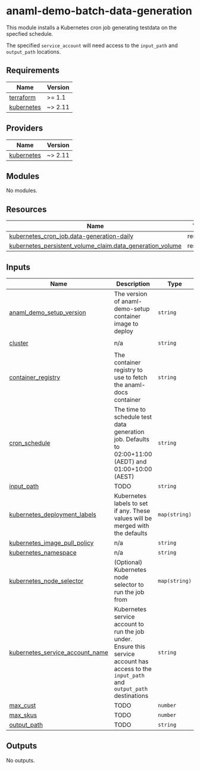 # anaml-demo-batch-data-generation

This module installs a Kubernetes cron job generating testdata on the specfied schedule.

The specified `service_account` will need access to the `input_path` and `output_path` locations.

## Requirements

| Name | Version |
|------|---------|
| <a name="requirement_terraform"></a> [terraform](#requirement\_terraform) | >= 1.1 |
| <a name="requirement_kubernetes"></a> [kubernetes](#requirement\_kubernetes) | ~> 2.11 |

## Providers

| Name | Version |
|------|---------|
| <a name="provider_kubernetes"></a> [kubernetes](#provider\_kubernetes) | ~> 2.11 |

## Modules

No modules.

## Resources

| Name | Type |
|------|------|
| [kubernetes_cron_job.data-generation-daily](https://registry.terraform.io/providers/hashicorp/kubernetes/latest/docs/resources/cron_job) | resource |
| [kubernetes_persistent_volume_claim.data_generation_volume](https://registry.terraform.io/providers/hashicorp/kubernetes/latest/docs/resources/persistent_volume_claim) | resource |

## Inputs

| Name | Description | Type | Default | Required |
|------|-------------|------|---------|:--------:|
| <a name="input_anaml_demo_setup_version"></a> [anaml\_demo\_setup\_version](#input\_anaml\_demo\_setup\_version) | The version of anaml-demo-setup container image to deploy | `string` | n/a | yes |
| <a name="input_cluster"></a> [cluster](#input\_cluster) | n/a | `string` | `"anaml-dataproc-cluster-small"` | no |
| <a name="input_container_registry"></a> [container\_registry](#input\_container\_registry) | The container registry to use to fetch the anaml-docs container | `string` | `"australia-southeast1-docker.pkg.dev/anaml-release-artifacts/docker"` | no |
| <a name="input_cron_schedule"></a> [cron\_schedule](#input\_cron\_schedule) | The time to schedule test data generation job. Defaults to 02:00+11:00 (AEDT) and 01:00+10:00 (AEST) | `string` | `"0 15 * * *"` | no |
| <a name="input_input_path"></a> [input\_path](#input\_input\_path) | TODO | `string` | n/a | yes |
| <a name="input_kubernetes_deployment_labels"></a> [kubernetes\_deployment\_labels](#input\_kubernetes\_deployment\_labels) | Kubernetes labels to set if any. These values will be merged with the defaults | `map(string)` | `null` | no |
| <a name="input_kubernetes_image_pull_policy"></a> [kubernetes\_image\_pull\_policy](#input\_kubernetes\_image\_pull\_policy) | n/a | `string` | `"IfNotPresent"` | no |
| <a name="input_kubernetes_namespace"></a> [kubernetes\_namespace](#input\_kubernetes\_namespace) | n/a | `string` | n/a | yes |
| <a name="input_kubernetes_node_selector"></a> [kubernetes\_node\_selector](#input\_kubernetes\_node\_selector) | (Optional) Kubernetes node selector to run the job from | `map(string)` | `null` | no |
| <a name="input_kubernetes_service_account_name"></a> [kubernetes\_service\_account\_name](#input\_kubernetes\_service\_account\_name) | Kubernetes service account to run the job under. Ensure this service account has access to the `input_path` and `output_path` destinations | `string` | n/a | yes |
| <a name="input_max_cust"></a> [max\_cust](#input\_max\_cust) | TODO | `number` | `200000` | no |
| <a name="input_max_skus"></a> [max\_skus](#input\_max\_skus) | TODO | `number` | `100000` | no |
| <a name="input_output_path"></a> [output\_path](#input\_output\_path) | TODO | `string` | n/a | yes |

## Outputs

No outputs.

